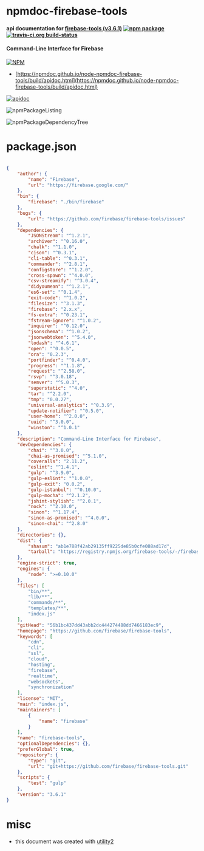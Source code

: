 # npmdoc-firebase-tools

#### api documentation for  [firebase-tools (v3.6.1)](https://github.com/firebase/firebase-tools)  [![npm package](https://img.shields.io/npm/v/npmdoc-firebase-tools.svg?style=flat-square)](https://www.npmjs.org/package/npmdoc-firebase-tools) [![travis-ci.org build-status](https://api.travis-ci.org/npmdoc/node-npmdoc-firebase-tools.svg)](https://travis-ci.org/npmdoc/node-npmdoc-firebase-tools)

#### Command-Line Interface for Firebase

[![NPM](https://nodei.co/npm/firebase-tools.png?downloads=true&downloadRank=true&stars=true)](https://www.npmjs.com/package/firebase-tools)

- [https://npmdoc.github.io/node-npmdoc-firebase-tools/build/apidoc.html](https://npmdoc.github.io/node-npmdoc-firebase-tools/build/apidoc.html)

[![apidoc](https://npmdoc.github.io/node-npmdoc-firebase-tools/build/screenCapture.buildCi.browser.%252Ftmp%252Fbuild%252Fapidoc.html.png)](https://npmdoc.github.io/node-npmdoc-firebase-tools/build/apidoc.html)

![npmPackageListing](https://npmdoc.github.io/node-npmdoc-firebase-tools/build/screenCapture.npmPackageListing.svg)

![npmPackageDependencyTree](https://npmdoc.github.io/node-npmdoc-firebase-tools/build/screenCapture.npmPackageDependencyTree.svg)



# package.json

```json

{
    "author": {
        "name": "Firebase",
        "url": "https://firebase.google.com/"
    },
    "bin": {
        "firebase": "./bin/firebase"
    },
    "bugs": {
        "url": "https://github.com/firebase/firebase-tools/issues"
    },
    "dependencies": {
        "JSONStream": "^1.2.1",
        "archiver": "^0.16.0",
        "chalk": "^1.1.0",
        "cjson": "^0.3.1",
        "cli-table": "^0.3.1",
        "commander": "^2.8.1",
        "configstore": "^1.2.0",
        "cross-spawn": "^4.0.0",
        "csv-streamify": "^3.0.4",
        "didyoumean": "^1.2.1",
        "es6-set": "^0.1.4",
        "exit-code": "^1.0.2",
        "filesize": "^3.1.3",
        "firebase": "2.x.x",
        "fs-extra": "^0.23.1",
        "fstream-ignore": "^1.0.2",
        "inquirer": "^0.12.0",
        "jsonschema": "^1.0.2",
        "jsonwebtoken": "^5.4.0",
        "lodash": "^4.6.1",
        "open": "^0.0.5",
        "ora": "0.2.3",
        "portfinder": "^0.4.0",
        "progress": "^1.1.8",
        "request": "^2.58.0",
        "rsvp": "^3.0.18",
        "semver": "^5.0.3",
        "superstatic": "^4.0",
        "tar": "^2.2.0",
        "tmp": "0.0.27",
        "universal-analytics": "^0.3.9",
        "update-notifier": "^0.5.0",
        "user-home": "^2.0.0",
        "uuid": "^3.0.0",
        "winston": "^1.0.1"
    },
    "description": "Command-Line Interface for Firebase",
    "devDependencies": {
        "chai": "^3.0.0",
        "chai-as-promised": "^5.1.0",
        "coveralls": "2.11.2",
        "eslint": "^1.4.1",
        "gulp": "^3.9.0",
        "gulp-eslint": "^1.0.0",
        "gulp-exit": "0.0.2",
        "gulp-istanbul": "^0.10.0",
        "gulp-mocha": "^2.1.2",
        "jshint-stylish": "^2.0.1",
        "nock": "^2.10.0",
        "sinon": "^1.17.4",
        "sinon-as-promised": "^4.0.0",
        "sinon-chai": "^2.8.0"
    },
    "directories": {},
    "dist": {
        "shasum": "ab1e788f42ab29135ff9225de85b0cfe088ad17d",
        "tarball": "https://registry.npmjs.org/firebase-tools/-/firebase-tools-3.6.1.tgz"
    },
    "engine-strict": true,
    "engines": {
        "node": ">=0.10.0"
    },
    "files": [
        "bin/**",
        "lib/**",
        "commands/**",
        "templates/**",
        "index.js"
    ],
    "gitHead": "56b1bc437dd43abb2dc444274488dd7466183ec9",
    "homepage": "https://github.com/firebase/firebase-tools",
    "keywords": [
        "cdn",
        "cli",
        "ssl",
        "cloud",
        "hosting",
        "firebase",
        "realtime",
        "websockets",
        "synchronization"
    ],
    "license": "MIT",
    "main": "index.js",
    "maintainers": [
        {
            "name": "firebase"
        }
    ],
    "name": "firebase-tools",
    "optionalDependencies": {},
    "preferGlobal": true,
    "repository": {
        "type": "git",
        "url": "git+https://github.com/firebase/firebase-tools.git"
    },
    "scripts": {
        "test": "gulp"
    },
    "version": "3.6.1"
}
```



# misc
- this document was created with [utility2](https://github.com/kaizhu256/node-utility2)

